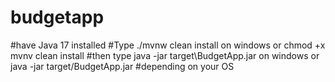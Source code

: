 # budgetapp
#have Java 17 installed
#Type ./mvnw clean install on windows or chmod +x mvnv clean install 
#then type java -jar target\BudgetApp.jar on windows or java -jar target/BudgetApp.jar 
#depending on your OS
